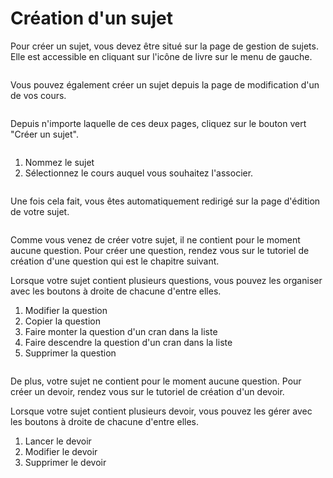 # Création d'un sujet

Pour créer un sujet, vous devez être situé sur la page de gestion de sujets. Elle est accessible en cliquant sur l'icône de livre sur le menu de gauche.

<img>

Vous pouvez également créer un sujet depuis la page de modification d'un de vos cours.

<img>

Depuis n'importe laquelle de ces deux pages, cliquez sur le bouton vert "Créer un sujet".

<img>

1. Nommez le sujet
2. Sélectionnez le cours auquel vous souhaitez l'associer.

<img>

Une fois cela fait, vous êtes automatiquement redirigé sur la page d'édition de votre sujet.

<img>

Comme vous venez de créer votre sujet, il ne contient pour le moment aucune question. Pour créer une question, rendez vous sur le tutoriel de création d'une question qui est le chapitre suivant.

Lorsque votre sujet contient plusieurs questions, vous pouvez les organiser avec les boutons à droite de chacune d'entre elles.
1. Modifier la question
2. Copier la question
3. Faire monter la question d'un cran dans la liste
4. Faire descendre la question d'un cran dans la liste
5. Supprimer la question

<img>

De plus, votre sujet ne contient pour le moment aucune question. Pour créer un devoir, rendez vous sur le tutoriel de création d'un devoir.

Lorsque votre sujet contient plusieurs devoir, vous pouvez les gérer avec les boutons à droite de chacune d'entre elles.
1. Lancer le devoir
2. Modifier le devoir
3. Supprimer le devoir

<img>